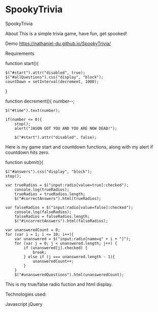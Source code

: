 # SpookyTrivia
SpookyTrivia

About
This is a simple trivia game, have fun, get spooked!

Demo
https://nathaniel-du.github.io/SpookyTrivia/

Requirements

function start(){
	
	$("#start").attr("disabled", true);
	$("#allQuestions").css("display", "block");
	countDown = setInterval(decrement, 1000);

}

function decrement(){
	number--;

	$("#time").text(number);

	if(number <= 0){
		stop();
		alert("JASON GOT YOU AND YOU ARE NOW DEAD!");
		
		$("#start").attr("disabled", false);

Here is my game start and countdown functions, along with my alert if countdown hits zero. 

function submit(){
	
	$("#answers").css("display", "block");
	stop();
	 
	var trueRadios = $("input:radio[value=true]:checked");
		console.log(trueRadios);
		trueRadios = trueRadios.length;
		$("#correctAnswers").html(trueRadios);
		
	var falseRadios = $("input:radio[value=false]:checked"); 
		console.log(falseRadios);
		falseRadios = falseRadios.length;
		$("#incorrectAnswers").html(falseRadios);

	var unansweredCount = 0; 
	for (var i = 1; i <= 10; i++){ 
		var unanswered = $("input:radio[name=q" + i + "]");	 
		for (var j = 0; j < unanswered.length; j++) { 
			if (unanswered[j].checked) {  
				break; 
			} else if (j === unanswered.length - 1){ 
				unansweredCount++; 
			}
		}
		$("#unansweredQuestions").html(unansweredCount);

This is my true/false radio fuction and html display.        

Technologies used:

Javascript
jQuery
